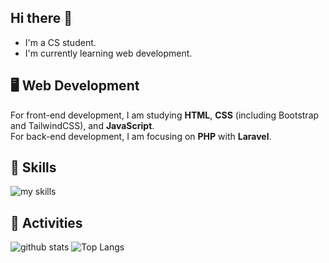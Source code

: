 ## Hi there 👋
- I'm a CS student.
- I'm currently learning web development.

## 🖥️ Web Development
For front-end development, I am studying **HTML**, **CSS** (including Bootstrap and TailwindCSS), and **JavaScript**. <br>
For back-end development, I am focusing on **PHP** with **Laravel**. <br>

## 🌱 Skills
<img alt="my skills" src="https://skillicons.dev/icons?theme=dark&perline=7&i=html,css,js,php,laravel" />

## 💪 Activities
<img alt="github stats" src="https://github-readme-stats-clone-flame.vercel.app/api/top-langs/?username=Aoi3u&layout=compact&exclude_repo=github-readme-stats" /> <img alt="Top Langs" src="https://github-readme-stats-clone-flame.vercel.app/api?username=Aoi3u&layout=compact" />

<!--
**Aoi3u/Aoi3u** is a ✨ _special_ ✨ repository because its `README.md` (this file) appears on your GitHub profile.

Here are some ideas to get you started:

<!--I am currently learning the basics of web development, focusing on both front-end and back-end fundamentals. <br> 
- 🔭 I’m currently working on ...
- 🌱 I’m currently learning 
- 👯 I’m looking to collaborate on ...
- 🤔 I’m looking for help with ...
- 💬 Ask me about ...
- 📫 How to reach me: ...
- 😄 Pronouns: ...
- ⚡ Fun fact: ...
-->


